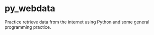 # py_webdata
Practice retrieve data from the internet using Python and some general programming practice.
